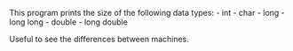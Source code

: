 This program prints the size of the following data types:
    - int
    - char
    - long
    - long long
    - double
    - long double

Useful to see the differences between machines.